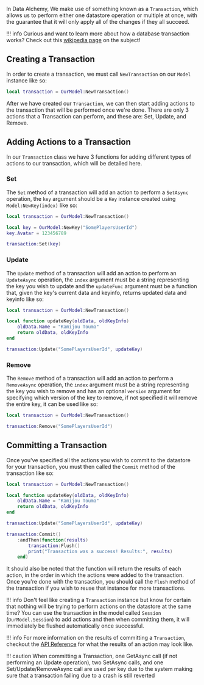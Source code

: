 In Data Alchemy, We make use of something known as a `Transaction`, which allows us to perform either one datastore operation or multiple at once, with the guarantee that it will only apply all of the changes if they all succeed.

!!! info
    Curious and want to learn more about how a database transaction works? Check out this [wikipedia page](https://en.wikipedia.org/wiki/Database_transaction) on the subject!

## Creating a Transaction

In order to create a transaction, we must call `NewTransaction` on our `Model` instance like so:

```lua
local transaction = OurModel:NewTransaction()
```

After we have created our `Transaction`, we can then start adding actions to the transaction that will be performed once we're done. There are only 3 actions that a Transaction can perform, and these are: Set, Update, and Remove.

## Adding Actions to a Transaction

In our `Transaction` class we have 3 functions for adding different types of actions to our transaction, which will be detailed here.

### Set

The `Set` method of a transaction will add an action to perform a `SetAsync` operation, the `key` argument should be a `Key` instance created using `Model:NewKey(index)` like so:

```lua
local transaction = OurModel:NewTransaction()

local key = OurModel:NewKey("SomePlayersUserId")
key.Avatar = 123456789

transaction:Set(key)
```

### Update

The `Update` method of a transaction will add an action to perform an `UpdateAsync` operation, the `index` argument must be a string representing the key you wish to update and the `updateFunc` argument must be a function that, given the key's current data and keyinfo, returns updated data and keyinfo like so:

```lua
local transaction = OurModel:NewTransaction()

local function updateKey(oldData, oldKeyInfo)
    oldData.Name = "Kamijou Touma"
    return oldData, oldKeyInfo
end

transaction:Update("SomePlayersUserId", updateKey)
```

### Remove

The `Remove` method of a transaction will add an action to perform a `RemoveAsync` operation, the `index` argument must be a string representing the key you wish to remove and has an optional `version` argument for specifying which version of the key to remove, if not specified it will remove the entire key, it can be used like so:

```lua
local transaction = OurModel:NewTransaction()

transaction:Remove("SomePlayersUserId")
```

## Committing a Transaction

Once you've specified all the actions you wish to commit to the datastore for your transaction, you must then called the `Commit` method of the transaction like so:

```lua
local transaction = OurModel:NewTransaction()

local function updateKey(oldData, oldKeyInfo)
    oldData.Name = "Kamijou Touma"
    return oldData, oldKeyInfo
end

transaction:Update("SomePlayersUserId", updateKey)

transaction:Commit()
    :andThen(function(results)
        transaction:Flush()
        print("Transaction was a success! Results:", results)
    end)
```

It should also be noted that the function will return the results of each action, in the order in which the actions were added to the transaction. Once you're done with the transaction, you should call the `Flush` method of the transaction if you wish to reuse that instance for more transactions.

!!! info
    Don't feel like creating a `Transaction` instance but know for certain that nothing will be trying to perform actions on the datastore at the same time? You can use the transaction in the model called `Session` (`OurModel.Session`) to add actions and then when committing them, it will immediately be flushed automatically once successful.

!!! info
    For more information on the results of committing a `Transaction`, checkout the [API Reference](../../api-reference#transactioncommit) for what the results of an action may look like.

!!! caution
    When committing a Transaction, one GetAsync call (if not performing an Update operation), two SetAsync calls, and one Set/Update/RemoveAsync call are used per key due to the system making sure that a transaction failing due to a crash is still reverted